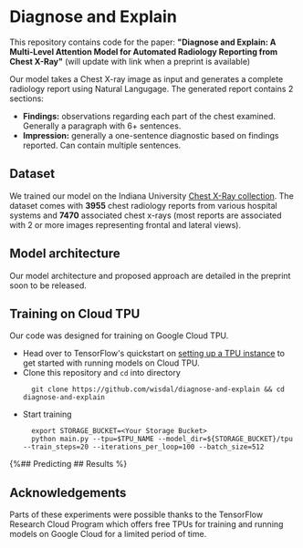 # Diagnose and Explain

This repository contains code for the paper: **"Diagnose and Explain: A Multi-Level Attention Model for Automated Radiology Reporting from Chest X-Ray"** (will update with link when a preprint is available)

Our model takes a Chest X-ray image as input and generates a complete radiology report using Natural Langugage. The generated report contains 2 sections:
* **Findings:** observations regarding each part of the chest examined. Generally a paragraph with 6+ sentences.
* **Impression:** generally a one-sentence diagnostic based on findings reported. Can contain multiple sentences.

## Dataset

We trained our model on the Indiana University [Chest X-Ray collection](https://openi.nlm.nih.gov/faq.php). The dataset
comes with **3955** chest radiology reports from various hospital systems and **7470** associated chest x-rays 
(most reports are associated with 2 or more images representing frontal and lateral views).

## Model architecture


Our model architecture and proposed approach are detailed in the preprint soon to be released.

## Training on Cloud TPU

Our code was designed for training on Google Cloud TPU.

* Head over to TensorFlow's quickstart on [setting up a TPU instance](https://cloud.google.com/tpu/docs/quickstart) to get started with running models on Cloud TPU.
* Clone this repository and `cd` into directory 
  ```shell
	git clone https://github.com/wisdal/diagnose-and-explain && cd diagnose-and-explain
  ```
* Start training
  ```shell
    export STORAGE_BUCKET=<Your Storage Bucket>
    python main.py --tpu=$TPU_NAME --model_dir=${STORAGE_BUCKET}/tpu --train_steps=20 --iterations_per_loop=100 --batch_size=512
  ```
{%## Predicting ## Results %}
## Acknowledgements

Parts of these experiments were possible thanks to the TensorFlow Research Cloud Program which offers free TPUs for training and running models on Google Cloud for a limited period of time.